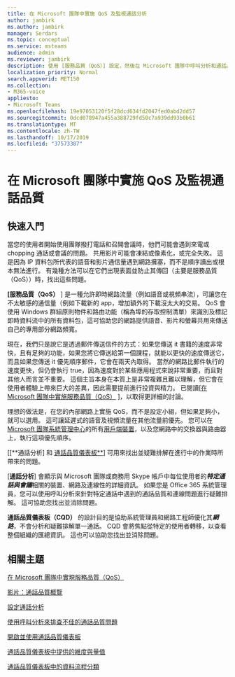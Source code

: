 ```yaml
---
title: 在 Microsoft 團隊中實施 QoS 及監視通話分析
author: jambirk
ms.author: jambirk
manager: Serdars
ms.topic: conceptual
ms.service: msteams
audience: admin
ms.reviewer: jambirk
description: 使用 [服務品質（QoS）] 設定，然後在 Microsoft 團隊中呼叫分析和通話品質儀表板。
localization_priority: Normal
search.appverid: MET150
ms.collection:
- M365-voice
appliesto:
- Microsoft Teams
ms.openlocfilehash: 19e97053120f5f28dcd634fd2047fed0abd2dd57
ms.sourcegitcommit: 0dcd078947a455a388729fd50c7a939dd93b0b61
ms.translationtype: MT
ms.contentlocale: zh-TW
ms.lasthandoff: 10/17/2019
ms.locfileid: "37573387"
---
```

# <a name="implement-qos-and-monitor-call-quality-in-microsoft-teams"></a>在 Microsoft 團隊中實施 QoS 及監視通話品質

## <a name="get-started"></a>快速入門

當您的使用者開始使用團隊撥打電話和召開會議時，他們可能會遇到來電或 chopping 通話或會議的問題。 共用影片可能會凍結或像素化，或完全失敗。 這是因為 IP 資料包所代表的語音和影片通信量遇到網路擁塞，而不是順序讀出或根本無法進行。 有幾種方法可以在它們出現表面並防止其傳回（主要是服務品質（QoS））時，找出這些問題。

**[服務品質（QoS）** ] 是一種允許即時網路流量（例如語音或視頻串流），可讓您在不太敏感的通信量（例如下載新的 app，增加額外的下載沒太大的交易。 QoS 會使用 Windows 群組原則物件和路由功能（稱為埠的存取控制清單）來識別及標記即時資料流中的所有資料包，這可協助您的網路提供語音、影片和螢幕共用來傳送自己的專用部分網路頻寬。

 現在，我們只是說它是透過郵件傳送信件的方式：如果您傳送 it 書籍的速度非常快，且有足夠的功能，如果您將它傳送給第一個課程，就能以更快的速度傳送它，而且如果您傳送 it 優先順序郵件，它會在兩天內取得。 當然的網路比郵件執行的速度更快，但仍會執行 true，因為速度對於某些應用程式來說非常重要，而且對其他人而言並不重要。 這個主旨本身在本質上是非常複雜且難以理解，但它會在使用者體驗上帶來巨大的差異，因此需要提前進行投資與精力。 已閱讀[[在 Microsoft 團隊中實施服務品質（QoS）](QoS-in-Teams.md) ]，以取得更詳細的討論。

理想的做法是，在您的內部網路上實施 QoS，而不是設定小組，但如果足夠小，就可以選用。 這可讓延遲式的語音及視頻流量在其他流量前優先。 您可以在[Microsoft 團隊系統管理中心](meeting-settings-in-teams.md#set-how-you-want-to-handle-real-time-media-traffic-for-teams-meetings)的所有[用戶端裝置](QoS-in-Teams-clients.md)，以及您網路中的交換器與路由器上，執行這項優先順序。

[[**通話分析] 和 [通話品質儀表板**](difference-between-call-analytics-and-call-quality-dashboard.md)] 可用來找出並疑難排解在進行中的作業時所帶來的問題。  

[**通話分析**] 會顯示與 Microsoft 團隊或商務用 Skype 帳戶中每位使用者的***特定通話與會議***相關的裝置、網路及連線性的詳細資訊。 如果您是 Office 365 系統管理員，您可以使用呼叫分析來針對特定通話中遇到的通話品質和連線問題進行疑難排解。 這可協助您找出並消除問題。

**通話品質儀表板（CQD）** 的設計目的是協助系統管理員和網路工程師優化其***網路***，不會分析和疑難排解單一通話。 CQD 會將焦點從特定的使用者轉移，以查看整個組織的匯總資訊。 這也可以協助您找出並消除問題。

## <a name="related-topics"></a>相關主題

[在 Microsoft 團隊中實現服務品質（QoS）](QoS-in-Teams.md)

[影片：通話品質概覽](https://aka.ms/teams-quality)

[設定通話分析](set-up-call-analytics.md)

[使用呼叫分析來排查不佳的通話品質問題](use-call-analytics-to-troubleshoot-poor-call-quality.md)

[開啟並使用通話品質儀表板](turning-on-and-using-call-quality-dashboard.md)

[通話品質儀表板中提供的維度與量值](dimensions-and-measures-available-in-call-quality-dashboard.md)

[通話品質儀表板中的資料流程分類](stream-classification-in-call-quality-dashboard.md)